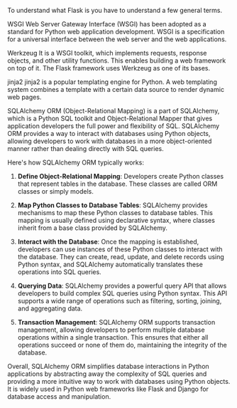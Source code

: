 To understand what Flask is you have to understand a few general terms. 

WSGI Web Server Gateway Interface (WSGI) has been adopted as a standard for Python web application development.
WSGI is a specification for a universal interface between the web server and the web applications. 

Werkzeug It is a WSGI toolkit, which implements requests, response objects, and other utility functions. 
This enables building a web framework on top of it. The Flask framework uses Werkzeug as one of its bases.

jinja2 jinja2 is a popular templating engine for Python. 
A web templating system combines a template with a certain data source to render dynamic web pages.


SQLAlchemy ORM (Object-Relational Mapping) is a part of SQLAlchemy, which is a Python SQL toolkit and Object-Relational Mapper that gives application developers the full power and flexibility of SQL. SQLAlchemy ORM provides a way to interact with databases using Python objects, allowing developers to work with databases in a more object-oriented manner rather than dealing directly with SQL queries.

Here's how SQLAlchemy ORM typically works:

1. **Define Object-Relational Mapping**: Developers create Python classes that represent tables in the database. These classes are called ORM classes or simply models.

2. **Map Python Classes to Database Tables**: SQLAlchemy provides mechanisms to map these Python classes to database tables. This mapping is usually defined using declarative syntax, where classes inherit from a base class provided by SQLAlchemy.

3. **Interact with the Database**: Once the mapping is established, developers can use instances of these Python classes to interact with the database. They can create, read, update, and delete records using Python syntax, and SQLAlchemy automatically translates these operations into SQL queries.

4. **Querying Data**: SQLAlchemy provides a powerful query API that allows developers to build complex SQL queries using Python syntax. This API supports a wide range of operations such as filtering, sorting, joining, and aggregating data.

5. **Transaction Management**: SQLAlchemy ORM supports transaction management, allowing developers to perform multiple database operations within a single transaction. This ensures that either all operations succeed or none of them do, maintaining the integrity of the database.

Overall, SQLAlchemy ORM simplifies database interactions in Python applications by abstracting away the complexity of SQL queries and providing a more intuitive way to work with databases using Python objects. It is widely used in Python web frameworks like Flask and Django for database access and manipulation.